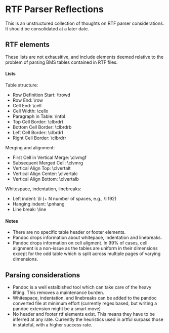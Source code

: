 # RTF Parser Reflections

This is an unstructured collection of thoughts on RTF parser considerations.
It should be consolidated at a later date.

## RTF elements

These lists are not exhausitive, and include elements deemed relative to the problem of parsing BMS tables contained in RTF files.

#### Lists

Table structure:

- Row Definition Start: \trowd
- Row End: \row
- Cell End: \cell
- Cell Width: \cellx
- Paragraph in Table: \intbl
- Top Cell Border: \clbrdrt
- Bottom Cell Border: \clbrdrb
- Left Cell Border: \clbrdrl
- Right Cell Border: \clbrdrr

Merging and alignment:

- First Cell in Vertical Merge: \clvmgf
- Subsequent Merged Cell: \clvmrg 
- Vertical Align Top: \clvertalt
- Vertical Align Center: \clvertalc
- Vertical Align Bottom: \clvertalb

Whitespace, indentation, linebreaks:

- Left indent: \li (+ N number of spaces, e.g., \li192)
- Hanging indent: \pnhang
- Line break: \line

#### Notes

- There are no specific table header or footer elements.
- Pandoc drops information about whitepace, indentation and linebreaks.
- Pandoc drops information on cell aligment. In 99% of cases, cell alignment is
a non-issue as the tables are uniform in their dimensions except for the odd table which is split across multiple pages of varying dimensions.

## Parsing considerations

- Pandoc is a well estalbished tool which can take care of the heavy lifting.
This removes a maintenance burden.
- Whitespace, indentation, and linebreaks can be added to the pandoc converted file at minimum effort (currently regex based, but writing a pandoc extension might be a smart move)
- No header and footer rtf elements exist.
This means they have to be inferred at any rate.
Currently the heuristics used in artful surpass those in stateful, with a higher success rate.

